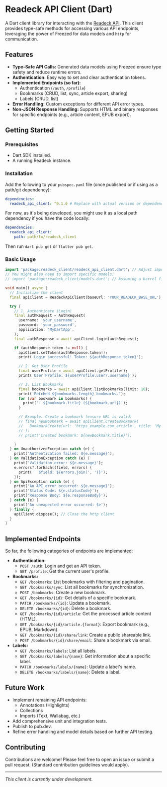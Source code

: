 # Readeck API Client (Dart)

A Dart client library for interacting with the [Readeck API](https://github.com/readeck/readeck). This client provides type-safe methods for accessing various API endpoints, leveraging the power of Freezed for data models and `http` for communication.

## Features

*   **Type-Safe API Calls:** Generated data models using Freezed ensure type safety and reduce runtime errors.
*   **Authentication:** Easy way to set and clear authentication tokens.
*   **Implemented Endpoints (so far):**
    *   Authentication (`/auth`, `/profile`)
    *   Bookmarks (CRUD, list, sync, article export, sharing)
    *   Labels (CRUD, list)
*   **Error Handling:** Custom exceptions for different API error types.
*   **Non-JSON Response Handling:** Supports HTML and binary responses for specific endpoints (e.g., article content, EPUB export).

## Getting Started

### Prerequisites

*   Dart SDK installed.
*   A running Readeck instance.

### Installation

Add the following to your `pubspec.yaml` file (once published or if using as a path/git dependency):

```yaml
dependencies:
  readeck_api_client: ^0.1.0 # Replace with actual version or dependency type
```

For now, as it's being developed, you might use it as a local path dependency if you have the code locally:

```yaml
dependencies:
  readeck_api_client:
    path: path/to/readeck_client
```

Then run `dart pub get` or `flutter pub get`.

### Basic Usage

```dart
import 'package:readeck_client/readeck_api_client.dart'; // Adjust import path as needed
// You might also need to import specific models:
// import 'package:readeck_client/models.dart'; // Assuming a barrel file for models

void main() async {
  // Initialize the client
  final apiClient = ReadeckApiClient(baseUrl: 'YOUR_READECK_BASE_URL');

  try {
    // 1. Authenticate (Login)
    final authRequest = AuthRequest(
      username: 'your_username',
      password: 'your_password',
      application: 'MyDartApp',
    );
    final authResponse = await apiClient.login(authRequest);

    if (authResponse.token != null) {
      apiClient.setToken(authResponse.token!);
      print('Login successful! Token: ${authResponse.token}');

      // 2. Get User Profile
      final userProfile = await apiClient.getProfile();
      print('User Profile: ${userProfile.user?.username}');

      // 3. List Bookmarks
      final bookmarks = await apiClient.listBookmarks(limit: 10);
      print('Fetched ${bookmarks.length} bookmarks.');
      for (var bookmark in bookmarks) {
        print('- ${bookmark.title} (${bookmark.url})');
      }

      // Example: Create a bookmark (ensure URL is valid)
      // final newBookmark = await apiClient.createBookmark(
      //   BookmarkCreate(url: 'https_example.com_article', title: 'My New Bookmark')
      // );
      // print('Created bookmark: ${newBookmark.title}');

    }
  } on UnauthorizedException catch (e) {
    print('Authentication failed: ${e.message}');
  } on ValidationException catch (e) {
    print('Validation error: ${e.message}');
    e.errors?.forEach((field, errors) {
      print('  $field: ${errors.join(', ')}');
    });
  } on ApiException catch (e) {
    print('An API error occurred: ${e.message}');
    print('Status Code: ${e.statusCode}');
    print('Response Body: ${e.responseBody}');
  } catch (e) {
    print('An unexpected error occurred: $e');
  } finally {
    apiClient.dispose(); // Close the http client
  }
}
```

## Implemented Endpoints

So far, the following categories of endpoints are implemented:

*   **Authentication:**
    *   `POST /auth`: Login and get an API token.
    *   `GET /profile`: Get the current user's profile.
*   **Bookmarks:**
    *   `GET /bookmarks`: List bookmarks with filtering and pagination.
    *   `GET /bookmarks/sync`: List all bookmarks for synchronization.
    *   `POST /bookmarks`: Create a new bookmark.
    *   `GET /bookmarks/{id}`: Get details of a specific bookmark.
    *   `PATCH /bookmarks/{id}`: Update a bookmark.
    *   `DELETE /bookmarks/{id}`: Delete a bookmark.
    *   `GET /bookmarks/{id}/article`: Get the processed article content (HTML).
    *   `GET /bookmarks/{id}/article.{format}`: Export bookmark (e.g., EPUB, Markdown).
    *   `GET /bookmarks/{id}/share/link`: Create a public shareable link.
    *   `POST /bookmarks/{id}/share/email`: Share a bookmark via email.
*   **Labels:**
    *   `GET /bookmarks/labels`: List all labels.
    *   `GET /bookmarks/labels/{name}`: Get information about a specific label.
    *   `PATCH /bookmarks/labels/{name}`: Update a label's name.
    *   `DELETE /bookmarks/labels/{name}`: Delete a label.

## Future Work

*   Implement remaining API endpoints:
    *   Annotations (Highlights)
    *   Collections
    *   Imports (Text, Wallabag, etc.)
*   Add comprehensive unit and integration tests.
*   Publish to pub.dev.
*   Refine error handling and model details based on further API testing.

## Contributing

Contributions are welcome! Please feel free to open an issue or submit a pull request. (Standard contribution guidelines would apply).

---

*This client is currently under development.*
